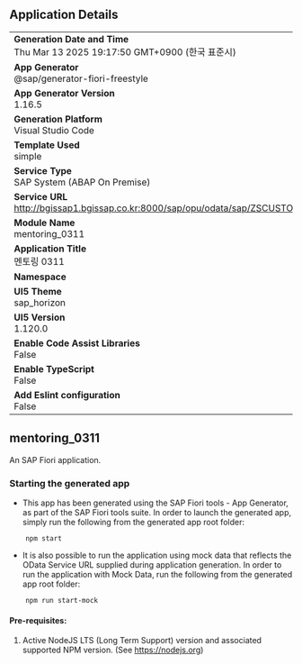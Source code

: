 ## Application Details
|               |
| ------------- |
|**Generation Date and Time**<br>Thu Mar 13 2025 19:17:50 GMT+0900 (한국 표준시)|
|**App Generator**<br>@sap/generator-fiori-freestyle|
|**App Generator Version**<br>1.16.5|
|**Generation Platform**<br>Visual Studio Code|
|**Template Used**<br>simple|
|**Service Type**<br>SAP System (ABAP On Premise)|
|**Service URL**<br>http://bgissap1.bgissap.co.kr:8000/sap/opu/odata/sap/ZSCUSTOM_MD04_SRV|
|**Module Name**<br>mentoring_0311|
|**Application Title**<br>멘토링 0311|
|**Namespace**<br>|
|**UI5 Theme**<br>sap_horizon|
|**UI5 Version**<br>1.120.0|
|**Enable Code Assist Libraries**<br>False|
|**Enable TypeScript**<br>False|
|**Add Eslint configuration**<br>False|

## mentoring_0311

An SAP Fiori application.

### Starting the generated app

-   This app has been generated using the SAP Fiori tools - App Generator, as part of the SAP Fiori tools suite.  In order to launch the generated app, simply run the following from the generated app root folder:

```
    npm start
```

- It is also possible to run the application using mock data that reflects the OData Service URL supplied during application generation.  In order to run the application with Mock Data, run the following from the generated app root folder:

```
    npm run start-mock
```

#### Pre-requisites:

1. Active NodeJS LTS (Long Term Support) version and associated supported NPM version.  (See https://nodejs.org)


